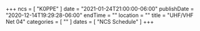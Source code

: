 +++
ncs = [ "K0PPE" ]
date = "2021-01-24T21:00:00-06:00"
publishDate = "2020-12-14T19:29:28-06:00"
endTime = ""
location = ""
title = "UHF/VHF Net 04"
categories = [ "" ]
dates = [ "NCS Schedule" ]
+++
